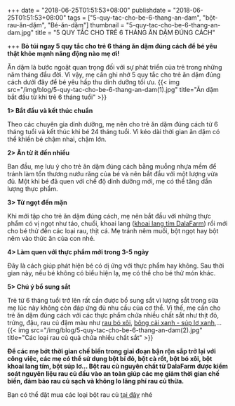 ﻿+++
date = "2018-06-25T01:51:53+08:00"
publishdate = "2018-06-25T01:51:53+08:00"
tags = ["5-quy-tac-cho-be-6-thang-an-dam", "bột-rau-ăn-dặm", "Bé-ăn-dặm"]
thumbnail = "5-quy-tac-cho-be-6-thang-an-dam.jpg"
title = "5 QUY TẮC CHO TRẺ 6 THÁNG ĂN DẶM ĐÚNG CÁCH"

+++
**Bỏ túi ngay 5 quy tắc cho trẻ 6 tháng ăn dặm đúng cách để bé yêu thật khỏe mạnh năng động nào mẹ ơi!**

Ăn dặm là bước ngoặt quan trọng đối với sự phát triển của trẻ trong những năm tháng đầu đời. Vì vậy, mẹ cần ghi nhớ 5 quy tắc cho trẻ ăn dặm đúng cách dưới đây để bé yêu hấp thu dinh dưỡng tối ưu.
 {{< img src="/img/blog/5-quy-tac-cho-be-6-thang-an-dam(1).jpg" title="Ăn dặm bắt đầu từ khi trẻ 6 tháng tuổi" >}}
 
**1> Bắt đầu và kết thúc chuẩn**

Theo các chuyên gia dinh dưỡng, mẹ nên cho trẻ ăn dặm đúng cách từ 6 tháng tuổi và kết thúc khi bé 24 tháng tuổi. Vì kéo dài thời gian ăn dặm có thể khiến bé chậm nhai, chậm lớn.

**2> Ăn từ ít đến nhiều**

Ban đầu, mẹ lưu ý cho trẻ ăn dặm đúng cách bằng muỗng nhựa mềm để tránh làm tổn thương nướu răng của bé và nên bắt đầu với một lượng vừa đủ. Một khi bé đã quen với chế độ dinh dưỡng mới, mẹ có thể tăng dần lượng thực phẩm.

**3> Từ ngọt đến mặn**

Khi mới tập cho trẻ ăn dặm đúng cách, mẹ nên bắt đầu với những thực phẩm có vị ngọt như táo, chuối, khoai lang ([khoai lang tím DalaFarm](san-pham/bột-khoai-lang-tím-50g/)) rồi mới cho bé thử đến các loại rau, thịt cá. Mẹ tránh nêm muối, bột ngọt hay bột nêm vào thức ăn của con nhé.

**4> Làm quen với thực phẩm mới trong 3-5 ngày**

Đây là cách giúp phát hiện bé có dị ứng với thực phẩm hay không. Sau thời gian này, nếu bé không có biểu hiện lạ, mẹ có thể cho bé thử món khác.

**5> Chú ý bổ sung sắt**

Trẻ từ 6 tháng tuổi trở lên rất cần được bổ sung sắt vì lượng sắt trong sữa mẹ lúc này không còn đáp ứng đủ nhu cầu của cơ thể. Vì thế, mẹ cần cho trẻ ăn dặm đúng cách với các thực phẩm chứa nhiều chất sắt như thịt đỏ, trứng, đậu, rau củ đậm màu như [rau bó xôi](/san-pham/bột-rau-bó-xôi-50g/), [bông cải xanh - súp lơ xanh](/san-pham/bot-sup-lo-xanh-50g/),… 
{{< img src="/img/blog/5-quy-tac-cho-be-6-thang-an-dam(2).jpg" title="Các loại rau củ quả chứa nhiều chất sắt" >}}

**Để các mẹ bớt thời gian chế biến trong giai đoạn bận rộn sắp trở lại với công việc, các mẹ có thể sử dụng bột bí đỏ, bột cà rốt, bột bó xôi, bột khoai lang tím, bột súp lơ… Bột rau củ nguyên chất từ DalaFarm được kiểm soát nguyên liệu rau củ đầu vào an toàn giúp các mẹ giảm thời gian chế biến, đảm bảo rau củ sạch và không lo lãng phí rau củ thừa.**

Bạn có thể đặt mua các loại bột rau củ [tại đây](/order) nhé


